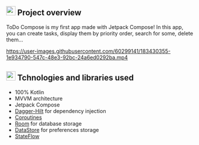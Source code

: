 ## <img src="https://user-images.githubusercontent.com/60299141/158283111-231ef8da-9d0f-4420-96bd-6fc02bf809e4.png" width="25" /> Project overview
ToDo Compose is my first app made with Jetpack Compose! 
In this app, you can create tasks, display them by priority order, search for some, delete them...


https://user-images.githubusercontent.com/60299141/183430355-1e934790-547c-48e3-92bc-24a6ed0292ba.mp4






## <img src="https://user-images.githubusercontent.com/60299141/158274121-e6f063de-29fd-4a90-b9d2-172d98ed0826.png" width="25" /> Tchnologies and libraries used

- 100% Kotlin
- MVVM architecture
- Jetpack Compose
- [Dagger-Hilt](https://developer.android.com/training/dependency-injection/hilt-android) for dependency injection
- [Coroutines](https://developer.android.com/kotlin/coroutines)
- [Room](https://developer.android.com/training/data-storage/room) for database storage
- [DataStore](https://developer.android.com/topic/libraries/architecture/datastore) for preferences storage
- [StateFlow](https://developer.android.com/kotlin/flow/stateflow-and-sharedflow)
